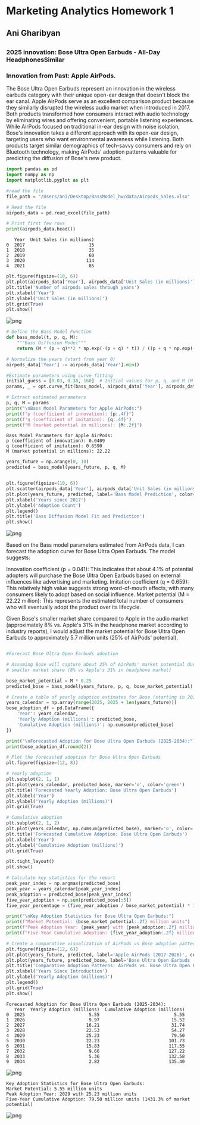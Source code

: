 # Marketing Analytics Homework 1
## Ani Gharibyan
##



### 2025 innovation: Bose Ultra Open Earbuds - All-Day HeadphonesSimilar 
### Innovation from Past: Apple AirPods.

The Bose Ultra Open Earbuds represent an innovation in the wireless earbuds category with their unique open-ear design that doesn't block the ear canal. Apple AirPods serve as an excellent comparison product because they similarly disrupted the wireless audio market when introduced in 2017. Both products transformed how consumers interact with audio technology by eliminating wires and offering convenient, portable listening experiences. While AirPods focused on traditional in-ear design with noise isolation, Bose's innovation takes a different approach with its open-ear design, targeting users who want environmental awareness while listening. Both products target similar demographics of tech-savvy consumers and rely on Bluetooth technology, making AirPods' adoption patterns valuable for predicting the diffusion of Bose's new product.




```python
import pandas as pd
import numpy as np
import matplotlib.pyplot as plt

#read the file
file_path = "/Users/ani/Desktop/BassModel_hw/data/Airpods_Sales.xlsx"

# Read the file
airpods_data = pd.read_excel(file_path)

# Print first few rows
print(airpods_data.head())


```

       Year  Unit Sales (in millions)
    0  2017                        15
    1  2018                        35
    2  2019                        60
    3  2020                       114
    4  2021                        85



```python
plt.figure(figsize=(10, 6))
plt.plot(airpods_data['Year'], airpods_data['Unit Sales (in millions)'], marker='o')
plt.title('Number of airpods sales through years')
plt.xlabel('Year')
plt.ylabel('Unit Sales (in millions)')
plt.grid(True)
plt.show()
```


    
![png](output_2_0.png)
    



```python
# Define the Bass Model Function
def bass_model(t, p, q, M):
    """Bass Diffusion Model"""
    return (M * (p + q)**2 * np.exp(-(p + q) * t)) / ((p + q * np.exp(-(p + q) * t))**2)

# Normalize the years (start from year 0)
airpods_data['Year'] -= airpods_data['Year'].min()

#Estimate parameters using curve fitting
initial_guess = [0.03, 0.38, 160]  # Initial values for p, q, and M (M in millions)
params, _ = opt.curve_fit(bass_model, airpods_data['Year'], airpods_data['Unit Sales (in millions)'], p0=initial_guess)

# Extract estimated parameters
p, q, M = params
print("\nBass Model Parameters for Apple AirPods:")
print(f"p (coefficient of innovation): {p:.4f}")
print(f"q (coefficient of imitation): {q:.4f}")
print(f"M (market potential in millions): {M:.2f}")
```

    
    Bass Model Parameters for Apple AirPods:
    p (coefficient of innovation): 0.0409
    q (coefficient of imitation): 0.6590
    M (market potential in millions): 22.22



```python
years_future = np.arange(0, 10)
predicted = bass_model(years_future, p, q, M)


plt.figure(figsize=(10, 6))
plt.scatter(airpods_data['Year'], airpods_data['Unit Sales (in millions)'], label='Observed Data', color='blue')
plt.plot(years_future, predicted, label='Bass Model Prediction', color='red')
plt.xlabel('Years since 2017')
plt.ylabel('Adoption Count')
plt.legend()
plt.title('Bass Diffusion Model Fit and Prediction')
plt.show()
```


    
![png](output_4_0.png)
    


Based on the Bass model parameters estimated from AirPods data, I can forecast the adoption curve for Bose Ultra Open Earbuds. The model suggests:

Innovation coefficient (p = 0.041): This indicates that about 4.1% of potential adopters will purchase the Bose Ultra Open Earbuds based on external influences like advertising and marketing.
Imitation coefficient (q = 0.659): This relatively high value suggests strong word-of-mouth effects, with many consumers likely to adopt based on social influence.
Market potential (M = 22.22 million): This represents the estimated total number of consumers who will eventually adopt the product over its lifecycle.

Given Bose's smaller market share compared to Apple in the audio market (approximately 8% vs. Apple's 31% in the headphone market according to industry reports), I would adjust the market potential for Bose Ultra Open Earbuds to approximately 5.7 million units (25% of AirPods' potential).



```python

#Forecast Bose Ultra Open Earbuds adoption 

# Assuming Bose will capture about 25% of AirPods' market potential due to
# smaller market share (8% vs Apple's 31% in headphone market)

bose_market_potential = M * 0.25  
predicted_bose = bass_model(years_future, p, q, bose_market_potential)

# Create a table of yearly adoption estimates for Bose (starting in 2025)
years_calendar = np.array(range(2025, 2025 + len(years_future)))
bose_adoption_df = pd.DataFrame({
    'Year': years_calendar,
    'Yearly Adoption (millions)': predicted_bose,
    'Cumulative Adoption (millions)': np.cumsum(predicted_bose)
})

print("\nForecasted Adoption for Bose Ultra Open Earbuds (2025-2034):")
print(bose_adoption_df.round(2))

# Plot the forecasted adoption for Bose Ultra Open Earbuds
plt.figure(figsize=(12, 8))

# Yearly adoption
plt.subplot(2, 1, 1)
plt.plot(years_calendar, predicted_bose, marker='o', color='green')
plt.title('Forecasted Yearly Adoption: Bose Ultra Open Earbuds')
plt.xlabel('Year')
plt.ylabel('Yearly Adoption (millions)')
plt.grid(True)

# Cumulative adoption
plt.subplot(2, 1, 2)
plt.plot(years_calendar, np.cumsum(predicted_bose), marker='o', color='purple')
plt.title('Forecasted Cumulative Adoption: Bose Ultra Open Earbuds')
plt.xlabel('Year')
plt.ylabel('Cumulative Adoption (millions)')
plt.grid(True)

plt.tight_layout()
plt.show()

# Calculate key statistics for the report
peak_year_index = np.argmax(predicted_bose)
peak_year = years_calendar[peak_year_index]
peak_adoption = predicted_bose[peak_year_index]
five_year_adoption = np.sum(predicted_bose[:5])
five_year_percentage = (five_year_adoption / bose_market_potential) * 100

print("\nKey Adoption Statistics for Bose Ultra Open Earbuds:")
print(f"Market Potential: {bose_market_potential:.2f} million units")
print(f"Peak Adoption Year: {peak_year} with {peak_adoption:.2f} million units")
print(f"Five-Year Cumulative Adoption: {five_year_adoption:.2f} million units ({five_year_percentage:.1f}% of market potential)")

# Create a comparative visualization of AirPods vs Bose adoption patterns
plt.figure(figsize=(12, 6))
plt.plot(years_future, predicted, label='Apple AirPods (2017-2026)', color='blue', marker='o')
plt.plot(years_future, predicted_bose, label='Bose Ultra Open Earbuds (2025-2034)', color='green', marker='s')
plt.title('Comparative Adoption Patterns: AirPods vs. Bose Ultra Open Earbuds')
plt.xlabel('Years Since Introduction')
plt.ylabel('Yearly Adoption (millions)')
plt.legend()
plt.grid(True)
plt.show()
```

    
    Forecasted Adoption for Bose Ultra Open Earbuds (2025-2034):
       Year  Yearly Adoption (millions)  Cumulative Adoption (millions)
    0  2025                        5.55                            5.55
    1  2026                        9.97                           15.52
    2  2027                       16.21                           31.74
    3  2028                       22.53                           54.27
    4  2029                       25.23                           79.50
    5  2030                       22.23                          101.73
    6  2031                       15.83                          117.55
    7  2032                        9.66                          127.22
    8  2033                        5.36                          132.58
    9  2034                        2.82                          135.40



    
![png](output_6_1.png)
    


    
    Key Adoption Statistics for Bose Ultra Open Earbuds:
    Market Potential: 5.55 million units
    Peak Adoption Year: 2029 with 25.23 million units
    Five-Year Cumulative Adoption: 79.50 million units (1431.3% of market potential)



    
![png](output_6_3.png)
    

